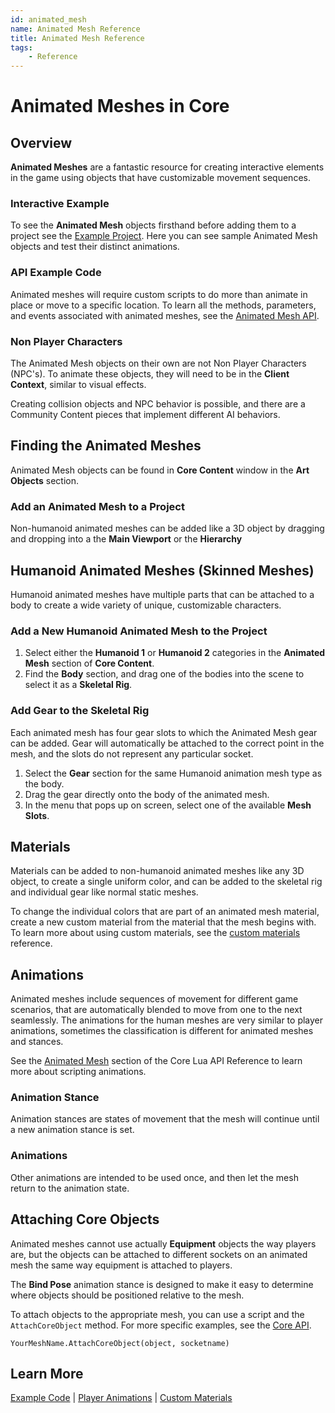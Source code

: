 ```yaml
---
id: animated_mesh
name: Animated Mesh Reference
title: Animated Mesh Reference
tags:
    - Reference
---
```


# Animated Meshes in Core

## Overview

**Animated Meshes** are a fantastic resource for creating interactive elements in the game using objects that have customizable movement sequences.

### Interactive Example

To see the **Animated Mesh** objects firsthand before adding them to a project see the [Example Project](https://www.coregames.com/games/b31f83/animmeshpreviewer). Here you can see sample Animated Mesh objects and test their distinct animations.

### API Example Code

Animated meshes will require custom scripts to do more than animate in place or move to a specific location. To learn all the methods, parameters, and events associated with animated meshes, see the [Animated Mesh API](../api/animatedmesh.md).

### Non Player Characters

The Animated Mesh objects on their own are not Non Player Characters (NPC's). To animate these objects, they will need to be in the **Client Context**, similar to visual effects.

Creating collision objects and NPC behavior is possible, and there are a Community Content pieces that implement different AI behaviors.

## Finding the Animated Meshes

Animated Mesh objects can be found in **Core Content** window in the **Art Objects** section.

### Add an Animated Mesh to a Project

Non-humanoid animated meshes can be added like a 3D object by dragging and dropping into a the **Main Viewport** or the **Hierarchy**

## Humanoid Animated Meshes (Skinned Meshes)

Humanoid animated meshes have multiple parts that can be attached to a body to create a wide variety of unique, customizable characters.

### Add a New Humanoid Animated Mesh to the Project

1. Select either the **Humanoid 1** or **Humanoid 2** categories in the **Animated Mesh** section of **Core Content**.
2. Find the **Body** section, and drag one of the bodies into the scene to select it as a **Skeletal Rig**.

### Add Gear to the Skeletal Rig

Each animated mesh has four gear slots to which the Animated Mesh gear can be added. Gear will automatically be attached to the correct point in the mesh, and the slots do not represent any particular socket.

1. Select the **Gear** section for the same Humanoid animation mesh type as the body.
2. Drag the gear directly onto the body of the animated mesh.
3. In the menu that pops up on screen, select one of the available **Mesh Slots**.

## Materials

Materials can be added to non-humanoid animated meshes like any 3D object, to create a single uniform color, and can be added to the skeletal rig and individual gear like normal static meshes.

To change the individual colors that are part of an animated mesh material, create a new custom material from the material that the mesh begins with. To learn more about using custom materials, see the [custom materials](materials.md) reference.

## Animations

Animated meshes include sequences of movement for different game scenarios, that are automatically blended to move from one to the next seamlessly. The animations for the human meshes are very similar to player animations, sometimes the classification is different for animated meshes and stances.

See the [Animated Mesh](../api/animatedmesh.md) section of the Core Lua API Reference to learn more about scripting animations.

### Animation Stance

Animation stances are states of movement that the mesh will continue until a new animation stance is set.

### Animations

Other animations are intended to be used once, and then let the mesh return to the animation state.

## Attaching Core Objects

Animated meshes cannot use actually **Equipment** objects the way players are, but the objects can be attached to different sockets on an animated mesh the same way equipment is attached to players.

The **Bind Pose** animation stance is designed to make it easy to determine where objects should be positioned relative to the mesh.

To attach objects to the appropriate mesh, you can use a script and the `AttachCoreObject` method. For more specific examples, see the [Core API](../api/animatedmesh.md).

```YourMeshName.AttachCoreObject(object, socketname)```

## Learn More

<lite-youtube videoid="EF9E18eoHWY" playlabel="Creating Animated Meshes"></lite-youtube>

[Example Code](../api/animatedmesh.md) | [Player Animations](../api/animations.md) | [Custom Materials](materials.md)
